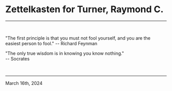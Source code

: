 # Zettelkasten for Turner, Raymond C.

---

<br>

"The first principle is that you must not fool yourself, and you are the easiest person to fool."
  -- Richard Feynman


"The only true wisdom is in knowing you know nothing."\
  -- Socrates
 

</br>

---
March 16th, 2024
